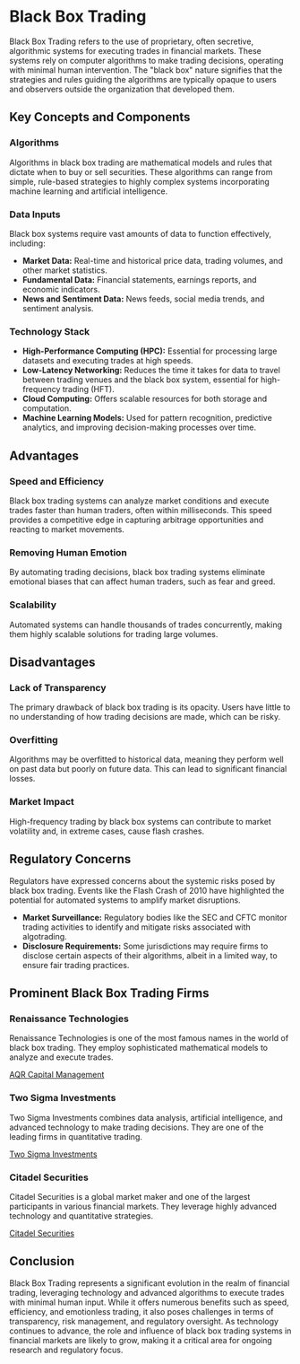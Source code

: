 # Black Box Trading

Black Box Trading refers to the use of proprietary, often secretive, algorithmic systems for executing trades in financial markets. These systems rely on computer algorithms to make trading decisions, operating with minimal human intervention. The "black box" nature signifies that the strategies and rules guiding the algorithms are typically opaque to users and observers outside the organization that developed them.

## Key Concepts and Components

### Algorithms

Algorithms in black box trading are mathematical models and rules that dictate when to buy or sell securities. These algorithms can range from simple, rule-based strategies to highly complex systems incorporating machine learning and artificial intelligence.

### Data Inputs

Black box systems require vast amounts of data to function effectively, including:

- **Market Data:** Real-time and historical price data, trading volumes, and other market statistics.
- **Fundamental Data:** Financial statements, earnings reports, and economic indicators.
- **News and Sentiment Data:** News feeds, social media trends, and sentiment analysis.

### Technology Stack

- **High-Performance Computing (HPC):** Essential for processing large datasets and executing trades at high speeds.
- **Low-Latency Networking:** Reduces the time it takes for data to travel between trading venues and the black box system, essential for high-frequency trading (HFT).
- **Cloud Computing:** Offers scalable resources for both storage and computation.
- **Machine Learning Models:** Used for pattern recognition, predictive analytics, and improving decision-making processes over time.

## Advantages

### Speed and Efficiency

Black box trading systems can analyze market conditions and execute trades faster than human traders, often within milliseconds. This speed provides a competitive edge in capturing arbitrage opportunities and reacting to market movements.

### Removing Human Emotion

By automating trading decisions, black box trading systems eliminate emotional biases that can affect human traders, such as fear and greed.

### Scalability

Automated systems can handle thousands of trades concurrently, making them highly scalable solutions for trading large volumes.

## Disadvantages

### Lack of Transparency

The primary drawback of black box trading is its opacity. Users have little to no understanding of how trading decisions are made, which can be risky.

### Overfitting

Algorithms may be overfitted to historical data, meaning they perform well on past data but poorly on future data. This can lead to significant financial losses.

### Market Impact

High-frequency trading by black box systems can contribute to market volatility and, in extreme cases, cause flash crashes.

## Regulatory Concerns

Regulators have expressed concerns about the systemic risks posed by black box trading. Events like the Flash Crash of 2010 have highlighted the potential for automated systems to amplify market disruptions.

- **Market Surveillance:** Regulatory bodies like the SEC and CFTC monitor trading activities to identify and mitigate risks associated with algotrading.
- **Disclosure Requirements:** Some jurisdictions may require firms to disclose certain aspects of their algorithms, albeit in a limited way, to ensure fair trading practices.

## Prominent Black Box Trading Firms

### Renaissance Technologies

Renaissance Technologies is one of the most famous names in the world of black box trading. They employ sophisticated mathematical models to analyze and execute trades.

[AQR Capital Management](https://www.aqr.com/)

### Two Sigma Investments

Two Sigma Investments combines data analysis, artificial intelligence, and advanced technology to make trading decisions. They are one of the leading firms in quantitative trading.

[Two Sigma Investments](https://www.twosigma.com/)

### Citadel Securities

Citadel Securities is a global market maker and one of the largest participants in various financial markets. They leverage highly advanced technology and quantitative strategies.

[Citadel Securities](https://www.citadelsecurities.com/)

## Conclusion

Black Box Trading represents a significant evolution in the realm of financial trading, leveraging technology and advanced algorithms to execute trades with minimal human input. While it offers numerous benefits such as speed, efficiency, and emotionless trading, it also poses challenges in terms of transparency, risk management, and regulatory oversight. As technology continues to advance, the role and influence of black box trading systems in financial markets are likely to grow, making it a critical area for ongoing research and regulatory focus.
